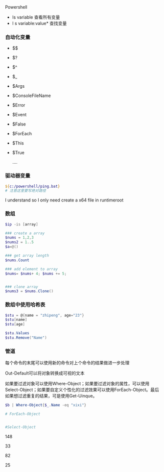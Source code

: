 Powershell

* ls variable  查看所有变量
* l s variable:value* 查找变量

### 自动化变量

* $$ 

* $?

* $^

* $_

* $Args

* $ConsoleFileName

* $Error

* $Event

* $False

* $ForEach

* $This

* $True

   

  ....

### 驱动器变量

```powershell
${c:/powershell/ping.bat}
# 注意这里要写绝对路径
```

I understand so I only need create a x64 file in runtimeroot

### 数组

```powershell
$ip -is [array]

### create a array 
$nums = 1,2,3
$nums2 = 1..5
$a=@()

### get array length 
$nums.Count

### add element to array
$nums= $nums+ 4; $nums += 5;


### clone array 
$nums3 = $nums.Clone()
```



### 数组中使用哈希表

```powershell
$stu = @{name = "zhipeng", age="23"}
$stu[name]
$stu[age]

$stu.Values
$stu.Remove("Name")
```



### 管道

每个命令的末尾可以使用新的命令对上个命令的结果做进一步处理

Out-Default可以将对象转换成可视的文本

如果要过滤对象可以使用Where-Object；如果要过滤对象的属性，可以使用Select-Object；如果要自定义个性化的过滤效果可以使用ForEach-Object。最后如果想过滤重复的结果，可是使用Get-Uinque。

```powershell
$b | Where-Object{$_.Name -eq "xixi"}

# ForEach-Object


#Select-Object
```

148

33

82

25


